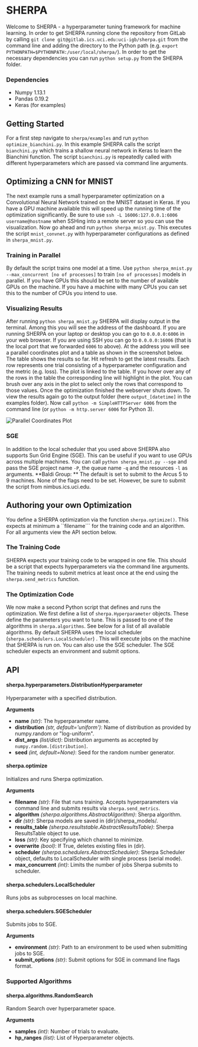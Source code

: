 
# SHERPA

Welcome to SHERPA - a hyperparameter tuning framework for machine learning.
In order to get SHERPA running clone the repository from GitLab by
calling ```git clone git@gitlab.ics.uci.edu:uci-igb/sherpa.git``` from the
command line and adding the directory to the Python path (e.g.
```export PYTHONPATH=$PYTHONPATH:/user/local/sherpa/```). In order to get the
necessary dependencies you can run ```python setup.py``` from the SHERPA folder.

### Dependencies
+ Numpy 1.13.1
+ Pandas 0.19.2
+ Keras (for examples)

## Getting Started
For a first step navigate to ```sherpa/examples``` and run
```python optimize_bianchini.py```. In this example SHERPA calls the script
```bianchini.py``` which trains a shallow neural network in Keras to learn the
Bianchini function. The script ```bianchini.py``` is repeatedly called with
different hyperparameters which are passed via command line arguments.

## Optimizing a CNN for MNIST
The next example runs a small hyperparameter optimization on a Convolutional
Neural Network trained on the MNIST dataset in Keras. If you have a GPU machine
available this will speed up the running time of the
optimization significantly. Be sure to use
```ssh -L 16006:127.0.0.1:6006 username@hostname``` when SSHing into a remote
server so you can use the visualization. Now go ahead and run
```python sherpa_mnist.py```. This executes the script ```mnist_convnet.py```
with hyperparameter configurations as defined in ```sherpa_mnist.py```.

### Training in Parallel
By default the script trains one model at a time. Use 
```python sherpa_mnist.py --max_concurrent [no of processes]``` to train
```[no of processes]``` models in parallel.
If you have GPUs this should be set to the number of available GPUs on the
machine. If you have a machine with many CPUs you can set this to the number of
CPUs you intend to use.

### Visualizing Results
After running ```python sherpa_mnist.py``` SHERPA will display output in the terminal.
Among this you will see the address of the dashboard. If you are running 
SHERPA on your laptop or desktop you can go to ```0.0.0.0:6006``` in your
web browser. If you are using SSH you can go to ```0.0.0.0:16006``` (that is the
local port that we forwarded ```6006``` to above). At the address you will see a
parallel coordinates plot and a table as shown in the screenshot below.
The table shows the results so far. Hit
refresh to get the latest results. Each row represents one trial consisting of
a hyperparameter configuration and the metric (e.g. loss).
The plot is linked to the table. If you
hover over any of the rows in the table the corresponding line will highlight
in the plot. You can brush over any axis in the plot to select only the rows
that correspond to those values. Once the optimization finished the webserver
shuts down. To view
the results again go to the output folder (here ```output_[datetime]``` in the
examples folder). Now call ```python -m SimpleHTTPServer 6006```
from the command line (or ```python -m http.server 6006``` for Python 3).

![Parallel Coordinates Plot](parcords.png "SHERPA Dashboard")

### SGE
In addition to the local scheduler that you used above SHERPA also supports
Sun Grid Engine (SGE). This can be useful if you want to use GPUs across
multiple machines. You can call  ```python sherpa_mnist.py --sge``` and pass
the SGE project name ```-P```, the queue name ```-q``` and the resources
```-l``` as arguments. **Baldi Group: ** The default is set to submit to the
Arcus 5 to 9 machines. None of the flags
need to be set. However, be sure to submit the script from nimbus.ics.uci.edu.

## Authoring your own Optimization

You define a SHERPA optimization via the function ```sherpa.optimize()```. This
expects at minimum a ``filename``` for the training code and an algorithm. For
all arguments view the API section below.

### The Training Code
SHERPA expects your training code to be wrapped in one file. This should be a
script that expects hyperparameters via the command line arguments. The training
needs to submit metrics at least once at the end using the
```sherpa.send_metrics``` function.

### The Optimization Code

We now make a second Python script that defines and runs the optimization.
We first define a list of ```sherpa.Hyperparameter``` objects. These define the
parameters you want to tune. This is passed to one of the algorithms in 
```sherpa.algorithms```. See below for a list of all available algorithms. By
default SHERPA uses the local scheduler (```sherpa.schedulers.LocalScheduler```)
. This will execute jobs on the machine that SHERPA is run on. You can also use
the SGE scheduler. The SGE scheduler expects an environment and submit options.

## API

#### sherpa.hyperparameters.DistributionHyperparameter
Hyperparameter with a specified distribution.

__Arguments__

- __name__ _(str)_: The hyperparameter name.
- __distribution__ _(str, default='uniform')_: Name of distribution as provided
by numpy.random or "log-uniform".
- __dist_args__ _(list/dict)_: Distribution arguments as accepted by
```numpy.random.[distribution]```.
- __seed__ _(int, default=None)_: Seed for the random number generator.

#### sherpa.optimize 
Initializes and runs Sherpa optimization.

__Arguments__

- __filename__ _(str)_: File that runs training. Accepts hyperparameters via
command line and submits results via ```sherpa.send_metrics```.
- __algorithm__ _(sherpa.algorithms.AbstractAlgorithm)_: Sherpa algorithm.
- __dir__ _(str)_: Sherpa models are saved in (dir)/sherpa_models/.
- __results_table__ _(sherpa.resultstable.AbstractResultsTable)_: Sherpa
ResultsTable object to use.
- __loss__ _(str)_: Key specifying which channel to minimize.
- __overwrite__ _(bool)_: If True, deletes existing files in (dir).
- __scheduler__ _(sherpa.schedulers.AbstractScheduler)_: Sherpa Scheduler
object, defaults to LocalScheduler with single process
(serial mode).
- __max_concurrent__ _(int)_: Limits the number of jobs Sherpa submits to
scheduler.

#### sherpa.schedulers.LocalScheduler
Runs jobs as subprocesses on local machine.

#### sherpa.schedulers.SGEScheduler
Submits jobs to SGE.

__Arguments__

- __environment__ _(str)_: Path to an environment to be used when submitting
jobs to SGE.
- __submit_options__ _(str)_: Submit options for SGE in command line flags
format.



### Supported Algorithms
#### sherpa.algorithms.RandomSearch
Random Search over hyperparameter space.

__Arguments__

- __samples__ _(int)_: Number of trials to evaluate.
- __hp_ranges__ _(list)_: List of Hyperparameter objects.

